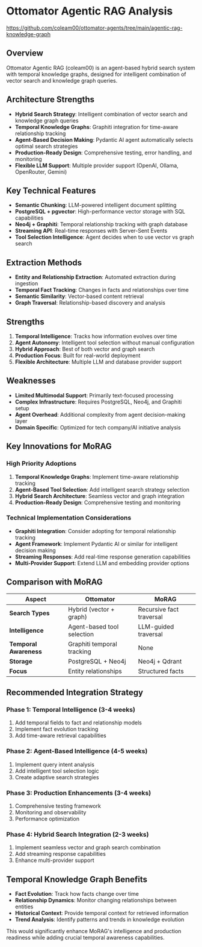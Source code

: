 # Ottomator Agentic RAG Analysis
https://github.com/coleam00/ottomator-agents/tree/main/agentic-rag-knowledge-graph

## Overview

Ottomator Agentic RAG (coleam00) is an agent-based hybrid search system with temporal knowledge graphs, designed for intelligent combination of vector search and knowledge graph queries.

## Architecture Strengths

- **Hybrid Search Strategy**: Intelligent combination of vector search and knowledge graph queries
- **Temporal Knowledge Graphs**: Graphiti integration for time-aware relationship tracking
- **Agent-Based Decision Making**: Pydantic AI agent automatically selects optimal search strategies
- **Production-Ready Design**: Comprehensive testing, error handling, and monitoring
- **Flexible LLM Support**: Multiple provider support (OpenAI, Ollama, OpenRouter, Gemini)

## Key Technical Features

- **Semantic Chunking**: LLM-powered intelligent document splitting
- **PostgreSQL + pgvector**: High-performance vector storage with SQL capabilities
- **Neo4j + Graphiti**: Temporal relationship tracking with graph database
- **Streaming API**: Real-time responses with Server-Sent Events
- **Tool Selection Intelligence**: Agent decides when to use vector vs graph search

## Extraction Methods

- **Entity and Relationship Extraction**: Automated extraction during ingestion
- **Temporal Fact Tracking**: Changes in facts and relationships over time
- **Semantic Similarity**: Vector-based content retrieval
- **Graph Traversal**: Relationship-based discovery and analysis

## Strengths

1. **Temporal Intelligence**: Tracks how information evolves over time
2. **Agent Autonomy**: Intelligent tool selection without manual configuration
3. **Hybrid Approach**: Best of both vector and graph search
4. **Production Focus**: Built for real-world deployment
5. **Flexible Architecture**: Multiple LLM and database provider support

## Weaknesses

- **Limited Multimodal Support**: Primarily text-focused processing
- **Complex Infrastructure**: Requires PostgreSQL, Neo4j, and Graphiti setup
- **Agent Overhead**: Additional complexity from agent decision-making layer
- **Domain Specific**: Optimized for tech company/AI initiative analysis

## Key Innovations for MoRAG

### High Priority Adoptions

1. **Temporal Knowledge Graphs**: Implement time-aware relationship tracking
2. **Agent-Based Tool Selection**: Add intelligent search strategy selection
3. **Hybrid Search Architecture**: Seamless vector and graph integration
4. **Production-Ready Design**: Comprehensive testing and monitoring

### Technical Implementation Considerations

- **Graphiti Integration**: Consider adopting for temporal relationship tracking
- **Agent Framework**: Implement Pydantic AI or similar for intelligent decision making
- **Streaming Responses**: Add real-time response generation capabilities
- **Multi-Provider Support**: Extend LLM and embedding provider options

## Comparison with MoRAG

| Aspect | Ottomator | MoRAG |
|--------|-----------|-------|
| **Search Types** | Hybrid (vector + graph) | Recursive fact traversal |
| **Intelligence** | Agent-based tool selection | LLM-guided traversal |
| **Temporal Awareness** | Graphiti temporal tracking | None |
| **Storage** | PostgreSQL + Neo4j | Neo4j + Qdrant |
| **Focus** | Entity relationships | Structured facts |

## Recommended Integration Strategy

### Phase 1: Temporal Intelligence (3-4 weeks)
1. Add temporal fields to fact and relationship models
2. Implement fact evolution tracking
3. Add time-aware retrieval capabilities

### Phase 2: Agent-Based Intelligence (4-5 weeks)
1. Implement query intent analysis
2. Add intelligent tool selection logic
3. Create adaptive search strategies

### Phase 3: Production Enhancements (3-4 weeks)
1. Comprehensive testing framework
2. Monitoring and observability
3. Performance optimization

### Phase 4: Hybrid Search Integration (2-3 weeks)
1. Implement seamless vector and graph search combination
2. Add streaming response capabilities
3. Enhance multi-provider support

## Temporal Knowledge Graph Benefits

- **Fact Evolution**: Track how facts change over time
- **Relationship Dynamics**: Monitor changing relationships between entities
- **Historical Context**: Provide temporal context for retrieved information
- **Trend Analysis**: Identify patterns and trends in knowledge evolution

This would significantly enhance MoRAG's intelligence and production readiness while adding crucial temporal awareness capabilities.
